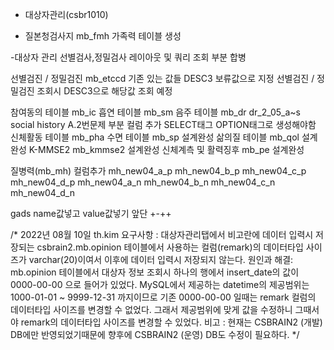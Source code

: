 - 대상자관리(csbr1010)
* 질본청검사지 mb_fmh 가족력  테이블 생성 


-대상자 관리 
  선별검사,정밀검사 레이아웃 및 쿼리 조회 부분 합병
  
  
 선별검진 / 정밀검진  mb_etccd 기존 있는 값들 DESC3 보류값으로 지정 
 선별검진 / 정밀검진 조회시 DESC3으로 해당값 조회 예정 
  
  참여동의 테이블 mb_ic
  흡연 테이블 mb_sm
 음주 테이블 mb_dr dr_2_05_a~s  social history A.2번문제 부분 컬럼 추가 SELECT태그 OPTION태그로 생성해야함
 신체활동 테이블 mb_pha 
수면 테이블 mb_sp 설계완성
삶의질 테이블 mb_qol 설계완성
K-MMSE2 mb_kmmse2 설계완성
신체계측 및 활력징후 mb_pe 설계완성

질병력(mb_mh) 
컬럼추가
mh_new04_a_p
mh_new04_b_p
mh_new04_c_p
mh_new04_d_p
mh_new04_a_n
mh_new04_b_n
mh_new04_c_n
mh_new04_d_n

gads name값넣고 value값넣기 앞단
+-++


/* 2022년 08월 10일  th.kim 
     요구사항 : 대상자관리탭에서 비고란에 데이터 입력시 저장되는 csbrain2.mb.opinion 테이블에서 사용하는 컬럼(remark)의 데이터타입 사이즈가 varchar(20)이여서 이후에 데이터 입력시 저장되지 않는다.
     원인과 해결: mb.opinion 테이블에서 대상자 정보 조회시 하나의 행에서 insert_date의 값이 0000-00-00 으로 들어가 있었다. MySQL에서 제공하는 datetime의 제공범위는 1000-01-01 ~ 9999-12-31 까지이므로 
                기존 0000-00-00 일때는 remark 컬럼의 데이터타입 사이즈를 변경할 수 없었다. 그래서 제공범위에 맞게 값을 수정하니 그때서야 remark의 데이터타입 사이즈를 변경할 수 있었다.
     비고 : 현재는 CSBRAIN2 (개발) DB에만 반영되었기때문에 향후에 CSBRAIN2 (운영) DB도 수정이 필요하다. */

 
   